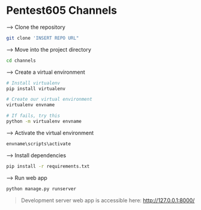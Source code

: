 # Pentest605 Channels

--> Clone the repository
```bash
git clone 'INSERT REPO URL"

```

--> Move into the project directory
```bash
cd channels

```

--> Create a virtual environment
```bash
# Install virtualenv
pip install virtualenv

# Create our virtual environment
virtualenv envname

# If fails, try this
python -m virtualenv envname

```

--> Activate the virtual environment
```bash
envname\scripts\activate

```

--> Install dependencies
```bash
pip install -r requirements.txt

```

--> Run web app
```bash
python manage.py runserver

```

> Development server web app is accessible here: http://127.0.0.1:8000/